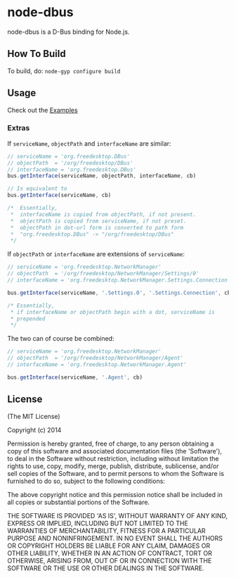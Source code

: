 # node-dbus  
node-dbus is a D-Bus binding for Node.js.

## How To Build
To build, do: `node-gyp configure build`

## Usage

Check out the [Examples](../../tree/master/examples/)

### Extras

If `serviceName`, `objectPath` and `interfaceName` are similar:

```javascript
// serviceName = 'org.freedesktop.DBus'
// objectPath  = '/org/freedesktop/DBus'
// interfaceName = 'org.freedesktop.DBus'
bus.getInterface(serviceName, objectPath, interfaceName, cb)

// Is equivalent to
bus.getInterface(serviceName, cb)

/*  Essentially,
 *  interfaceName is copied from objectPath, if not present.
 *  objectPath is copied from serviceName, if not preset.
 *  objectPath in dot-url form is converted to path form
 *  "org.freedesktop.DBus" -> "/org/freedesktop/DBus"
 */
```

If `objectPath` or `interfaceName` are extensions of `serviceName`:

```javascript
// serviceName = 'org.freedesktop.NetworkManager'
// objectPath  = '/org/freedesktop/NetworkManager/Settings/0'
// interfaceName = 'org.freedesktop.NetworkManager.Settings.Connection'

bus.getInterface(serviceName, '.Settings.0', '.Settings.Connection', cb)

/* Essentially,
 * if interfaceName or objectPath begin with a dot, serviceName is
 * prepended
 */

```

The two can of course be combined:

```javascript
// serviceName = 'org.freedesktop.NetworkManager'
// objectPath  = '/org/freedesktop/NetworkManager/Agent'
// interfaceName = 'org.freedesktop.NetworkManager.Agent'

bus.getInterface(serviceName, '.Agent', cb)
```

## License 

(The MIT License)

Copyright (c) 2014

Permission is hereby granted, free of charge, to any person obtaining
a copy of this software and associated documentation files (the
'Software'), to deal in the Software without restriction, including
without limitation the rights to use, copy, modify, merge, publish,
distribute, sublicense, and/or sell copies of the Software, and to
permit persons to whom the Software is furnished to do so, subject to
the following conditions:

The above copyright notice and this permission notice shall be
included in all copies or substantial portions of the Software.

THE SOFTWARE IS PROVIDED 'AS IS', WITHOUT WARRANTY OF ANY KIND,
EXPRESS OR IMPLIED, INCLUDING BUT NOT LIMITED TO THE WARRANTIES OF
MERCHANTABILITY, FITNESS FOR A PARTICULAR PURPOSE AND NONINFRINGEMENT.
IN NO EVENT SHALL THE AUTHORS OR COPYRIGHT HOLDERS BE LIABLE FOR ANY
CLAIM, DAMAGES OR OTHER LIABILITY, WHETHER IN AN ACTION OF CONTRACT,
TORT OR OTHERWISE, ARISING FROM, OUT OF OR IN CONNECTION WITH THE
SOFTWARE OR THE USE OR OTHER DEALINGS IN THE SOFTWARE.

